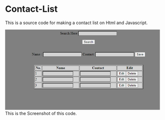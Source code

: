 # Contact-List
<p>
This is a source code for making a contact list on Html and Javascript.
</p>
<img src="https://github.com/aman5062/Contact-List/blob/main/Screenshot%20(81).png">
This is the Screenshot of this code.
